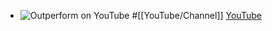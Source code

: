 - ![Outperform on YouTube](https://yt3.googleusercontent.com/BlVlKp_MuNVfbR6ShH0L8dDUS7zxlRESlNC2i0zxNVfnAJwOCZ9DpnG88_PnFB1ynYgRM_uFuw=w1707-fcrop64=1,00005a57ffffa5a8-k-c0xffffffff-no-nd-rj)
  #[[YouTube/Channel]]
  [YouTube](https://www.youtube.com/@OutperformMP)